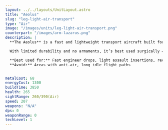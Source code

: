 ```yaml
---
layout: ../../layouts/UnitLayout.astro
title: "Aeolus"
slug: "leg-light-air-transport"
type: "Air"
image: "/images/units/leg-light-air-transport.png"
counterpart: "/images/arm-lazarus.png"
description: |
  **The Aeolus** is a fast and lightweight transport aircraft built for rapid deployment of individual bots or small units. Its low cost and high speed make it ideal for sneaky proxy base drops, grabbing distant metal spots, or quickly repositioning builders and scouts.

  With limited durability and no armaments, it’s best used surgically — in and out before the enemy can react. Don’t rely on it in high-AA environments, but in open or poorly defended zones, it opens up serious tactical possibilities.

  **Best used for:** Fast engineer drops, light assault insertions, reclaim runs  
  **Avoid:** Areas with anti-air, long idle flight paths


metalCost: 68
energyCost: 1300
buildTime: 3850
health: 265
sightRange: 260/390(Air)
speed: 207
weapons: "N/A"
dps: 0
weaponRange: 0
techLevel: 1
---
```

